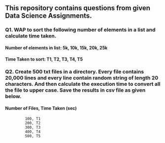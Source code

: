 ## This repository contains questions from given Data Science Assignments.

### Q1. WAP to sort the following number of elements in a list and calculate time taken.
#### Number of elements in list: 5k, 10k, 15k, 20k, 25k	    
#### Time Taken to sort: T1, T2, T3, T4, T5

### Q2. Create 500 txt files in a directory. Every file contains 20,000 lines and every line contain random string of length 20 characters. And then calculate the execution time to convert all the file to upper case. Save the results in csv file as given below.
#### Number of Files, Time Taken (sec)
             100, T1
             200, T2
             300, T3
             400, T4
             500, T5
